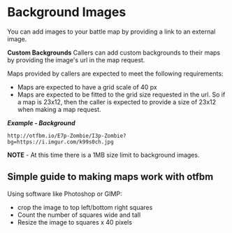# Background Images

You can add images to your battle map by providing a link to an external image.

**Custom Backgrounds**
Callers can add custom backgrounds to their maps by providing the image's url in the map request.

Maps provided by callers are expected to meet the following requirements:

* Maps are expected to have a grid scale of 40 px
* Maps are expected to be fitted to the grid size requested in the url. So if a map is 23x12, then the caller is expected to provide a size of 23x12 when making a map request.

_**Example - Background**_
```
http://otfbm.io/E7p-Zombie/I3p-Zombie?bg=https://i.imgur.com/k99s0ch.jpg
```

**NOTE** - At this time there is a 1MB size limit to background images.

## Simple guide to making maps work with otfbm

Using software like Photoshop or GIMP:

* crop the image to top left/bottom right squares
* Count the number of squares wide and tall
* Resize the image to squares x 40 pixels

